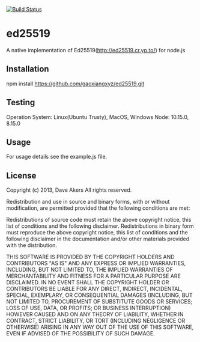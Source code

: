 [![Build Status](https://travis-ci.org/gaoxiangxyz/ed25519.svg?branch=master)](https://travis-ci.org/gaoxiangxyz/ed25519)
# ed25519
A native implementation of Ed25519(http://ed25519.cr.yp.to/) for node.js

## Installation
npm install https://github.com/gaoxiangxyz/ed25519.git

## Testing
Operation System: Linux(Ubuntu Trusty), MacOS, Windows
Node: 10.15.0, 8.15.0

## Usage
For usage details see the example.js file.

## License
Copyright (c) 2013, Dave Akers
All rights reserved.

Redistribution and use in source and binary forms, with or without modification, are permitted provided that the following conditions are met:

Redistributions of source code must retain the above copyright notice, this list of conditions and the following disclaimer.
Redistributions in binary form must reproduce the above copyright notice, this list of conditions and the following disclaimer in the documentation and/or other materials provided with the distribution.

THIS SOFTWARE IS PROVIDED BY THE COPYRIGHT HOLDERS AND CONTRIBUTORS "AS IS" AND ANY EXPRESS OR IMPLIED WARRANTIES, INCLUDING, BUT NOT LIMITED TO, THE IMPLIED WARRANTIES OF MERCHANTABILITY AND FITNESS FOR A PARTICULAR PURPOSE ARE DISCLAIMED. IN NO EVENT SHALL THE COPYRIGHT HOLDER OR CONTRIBUTORS BE LIABLE FOR ANY DIRECT, INDIRECT, INCIDENTAL, SPECIAL, EXEMPLARY, OR CONSEQUENTIAL DAMAGES (INCLUDING, BUT NOT LIMITED TO, PROCUREMENT OF SUBSTITUTE GOODS OR SERVICES; LOSS OF USE, DATA, OR PROFITS; OR BUSINESS INTERRUPTION) HOWEVER CAUSED AND ON ANY THEORY OF LIABILITY, WHETHER IN CONTRACT, STRICT LIABILITY, OR TORT (INCLUDING NEGLIGENCE OR OTHERWISE) ARISING IN ANY WAY OUT OF THE USE OF THIS SOFTWARE, EVEN IF ADVISED OF THE POSSIBILITY OF SUCH DAMAGE.
